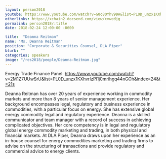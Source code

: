 ```yaml
---
layout: person2018
youtube: https://www.youtube.com/watch?v=G0c8OYhv99A&list=PL0D_unzx1KXhvrIzPl1j0mrihgq44nGOh&index=22&t=1s
otherlinks: https://xchain2.docsend.com/view/cvwedjg
permalink: person2018/:title
date: 2018-02-24 12:00:00 -0600

title:  "Deanna Reitman"
name: "Ms. Deanna Reitman"
position: "Corporate & Securities Counsel, DLA Piper"
blurb: ""
categories: speakers
image: "/res2018/people/Deanna-Reitman.jpg"
---
```

Energy Trade Finance Panel: https://www.youtube.com/watch?v=2M1Z7UUwSrU&list=PL0D_unzx1KXhvrIzPl1j0mrihgq44nGOh&index=24&t=21s

Deanna Reitman has over 20 years of experience working in commodity markets and more than 8 years of senior management experience. Her background encompasses legal, regulatory and business experience in commodities, with a particular focus on energy. She has extensive global energy commodity legal and regulatory experience. Deanna is a skilled communicator and team manager with a record of success in achieving complicated objectives. Her core competency is in legal and regulatory global energy commodity marketing and trading, in both physical and financial markets. At DLA Piper, Deanna draws upon her experience as an in-house counsel for energy commodities marketing and trading firms to advise on the structuring of transactions and provide regulatory and commercial advice to energy clients.
